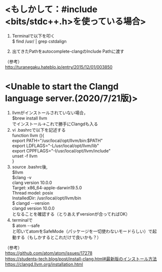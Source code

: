 # <もしかして：#include <bits/stdc++.h>を使っている場合>
1. Terminalで以下を叩く  
        $ find /usr/ | grep cstdalign

1. 出てきたPathをautocomplete-clangのInclude Pathに渡す  

（参考）  
http://turanegaku.hateblo.jp/entry/2015/12/01/003850


# <Unable to start the Clangd language server.(2020/7/21版)>
1. llvmがインストールされていない場合，  
$brew install llvm  
でインストール→これで勝手にClangdも入る
1. vi .bashrcで以下を記述する  
        function llvm (){  
            export PATH="/usr/local/opt/llvm/bin:$PATH"  
            export LDFLAGS="-L/usr/local/opt/llvm/lib"  
            export CPPFLAGS="-I/usr/local/opt/llvm/include"  
            unset -f llvm  
        }  
1. source .bashrc後,  
        $llvm  
        $clang -v  
        clang version 10.0.0  
        Target: x86_64-apple-darwin19.5.0  
        Thread model: posix  
        InstalledDir: /usr/local/opt/llvm/bin  
        $ clangd --version  
        clangd version 10.0.0  
となることを確認する（とりあえずversionが合ってればOK）
1. terminalで  
        $ atom --safe  
と叩いてatomをSafeMode（パッケージを一切使わないモードらしい）で起動する（もしかするとこれだけで良いかも？）

（参考）  
https://github.com/atom/atom/issues/17278  
https://students-tech.blog/post/install-clang.html#最新版のインストール方法  
https://clangd.llvm.org/installation.html
